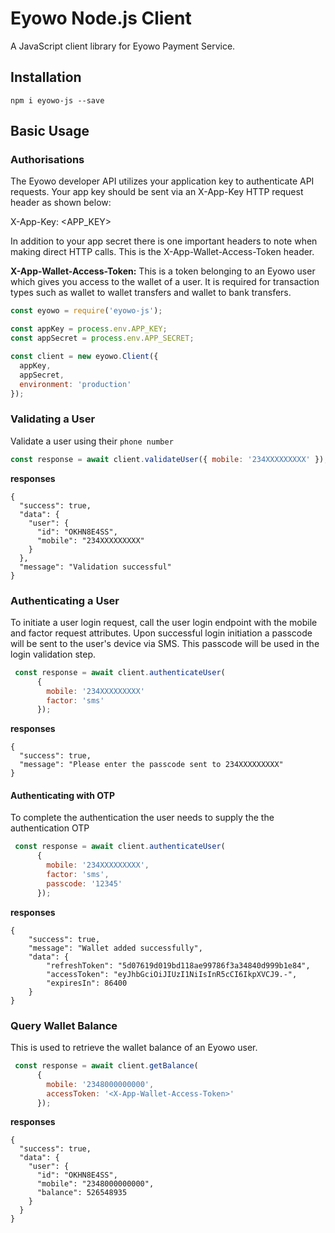 # Eyowo Node.js Client 

A JavaScript client library for Eyowo Payment Service. 


## Installation

```script
npm i eyowo-js --save
```

## Basic Usage

### Authorisations

The Eyowo developer API utilizes your application key to authenticate API requests. Your app key should be sent via an X-App-Key HTTP request header as shown below:

X-App-Key: <APP_KEY>

In addition to your app secret there is one important headers to note when making direct HTTP calls. This is the X-App-Wallet-Access-Token header.


**X-App-Wallet-Access-Token:** This is a token belonging to an Eyowo user which gives you access to the wallet of a user. It is required for transaction types such as wallet to wallet transfers and wallet to bank transfers.

```js
const eyowo = require('eyowo-js');

const appKey = process.env.APP_KEY;
const appSecret = process.env.APP_SECRET;

const client = new eyowo.Client({
  appKey,
  appSecret,
  environment: 'production'
});
```


### Validating a User

Validate a user using their `phone number` 

```js 
const response = await client.validateUser({ mobile: '234XXXXXXXXX' });
```

**responses**
```shell
{
  "success": true,
  "data": {
    "user": {
      "id": "OKHN8E4SS",
      "mobile": "234XXXXXXXXX"
    }
  },
  "message": "Validation successful"
}
```

### Authenticating a User

To initiate a user login request, call the user login endpoint with the mobile and factor request attributes. Upon successful login initiation a passcode will be sent to the user's device via SMS. This passcode will be used in the login validation step.


```js
 const response = await client.authenticateUser(
      {
        mobile: '234XXXXXXXXX'
        factor: 'sms'
      });
```

**responses**
```shell
{
  "success": true,
  "message": "Please enter the passcode sent to 234XXXXXXXXX"
}
```

#### Authenticating with OTP

To complete the authentication the user needs to supply the the authentication OTP 

```js
 const response = await client.authenticateUser(
      {
        mobile: '234XXXXXXXXX',
        factor: 'sms',
        passcode: '12345'
      });
```

**responses**

```shell
{
    "success": true,
    "message": "Wallet added successfully",
    "data": {
        "refreshToken": "5d07619d019bd118ae99786f3a34840d999b1e84",
        "accessToken": "eyJhbGciOiJIUzI1NiIsInR5cCI6IkpXVCJ9.-",
        "expiresIn": 86400
    }
}
```

### Query Wallet Balance
This is used to retrieve the wallet balance of an Eyowo user. 

```js
 const response = await client.getBalance(
      {
        mobile: '2348000000000',
        accessToken: '<X-App-Wallet-Access-Token>'
      });

```

**responses**
```
{
  "success": true,
  "data": {
    "user": {
      "id": "OKHN8E4SS",
      "mobile": "2348000000000",
      "balance": 526548935
    }
  }
}
```


